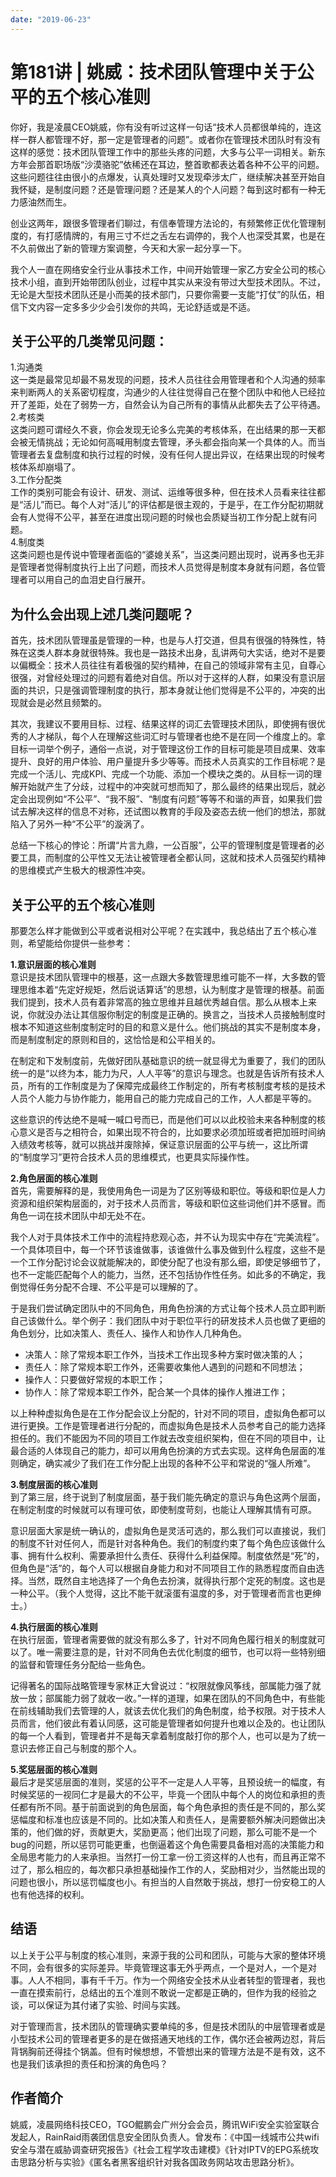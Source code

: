 ```yaml
---
date: "2019-06-23"
---  
```

      
# 第181讲 | 姚威：技术团队管理中关于公平的五个核心准则
你好，我是凌晨CEO姚威，你有没有听过这样一句话“技术人员都很单纯的，连这样一群人都管理不好，那一定是管理者的问题”。或者你在管理技术团队时有没有这样的感觉：技术团队管理工作中的那些头疼的问题，大多与公平一词相关。新东方年会那首职场版“沙漠骆驼”依稀还在耳边，整首歌都表达着各种不公平的问题。这些问题往往由很小的点爆发，认真处理时又发现牵涉太广，继续解决甚至开始自我怀疑，是制度问题？还是管理问题？还是某人的个人问题？每到这时都有一种无力感油然而生。

创业这两年，跟很多管理者们聊过，有信奉管理方法论的，有频繁修正优化管理制度的，有打感情牌的，有用三寸不烂之舌左右调停的，我个人也深受其累，也是在不久前做出了新的管理方案调整，今天和大家一起分享一下。

我个人一直在网络安全行业从事技术工作，中间开始管理一家乙方安全公司的核心技术小组，直到开始带团队创业，过程中其实从来没有带过大型技术团队。不过，无论是大型技术团队还是小而美的技术部门，只要你需要一支能“打仗”的队伍，相信下文内容一定多多少少会引发你的共鸣，无论舒适或是不适。

## 关于公平的几类常见问题：

1.沟通类  
这一类是最常见却最不易发现的问题，技术人员往往会用管理者和个人沟通的频率来判断两人的关系密切程度，沟通少的人往往觉得自己在整个团队中和他人已经拉开了差距，处在了弱势一方，自然会认为自己所有的事情从此都失去了公平待遇。  
2.考核类  
这类问题可谓经久不衰，你会发现无论多么完美的考核体系，在出结果的那一天都会被无情挑战；无论如何高喊用制度去管理，矛头都会指向某一个具体的人。而当管理者去复盘制度和执行过程的时候，没有任何人提出异议，在结果出现的时候考核体系却崩塌了。  
3.工作分配类  
工作的类别可能会有设计、研发、测试、运维等很多种，但在技术人员看来往往都是“活儿”而已。每个人对“活儿”的评估都是很主观的，于是乎，在工作分配初期就会有人觉得不公平，甚至在进度出现问题的时候也会质疑当初工作分配上就有问题。  
4.制度类  
这类问题也是传说中管理者面临的“婆媳关系”，当这类问题出现时，说再多也无非是管理者觉得制度执行上出了问题，而技术人员觉得是制度本身就有问题，各位管理者可以用自己的血泪史自行展开。

<!-- [[[read_end]]] -->

## 为什么会出现上述几类问题呢？

首先，技术团队管理虽是管理的一种，也是与人打交道，但具有很强的特殊性，特殊在这类人群本身就很特殊。我也是一路技术出身，乱讲两句大实话，绝对不是要以偏概全：技术人员往往有着极强的契约精神，在自己的领域非常有主见，自尊心很强，对曾经处理过的问题有着绝对自信。所以对于这样的人群，如果没有意识层面的共识，只是强调管理制度的执行，那本身就让他们觉得是不公平的，冲突的出现就会是必然且频繁的。

其次，我建议不要用目标、过程、结果这样的词汇去管理技术团队，即使拥有很优秀的人才梯队，每个人在理解这些词汇时与管理者也绝不是在同一个维度上的。拿目标一词举个例子，通俗一点说，对于管理这份工作的目标可能是项目成果、效率提升、良好的用户体验、用户量提升多少等等。而技术人员真实的工作目标呢？是完成一个活儿、完成KPI、完成一个功能、添加一个模块之类的。从目标一词的理解开始就产生了分歧，过程中的冲突就可想而知了，那么最终的结果出现后，就必定会出现例如“不公平”、“我不服”、“制度有问题”等等不和谐的声音，如果我们尝试去解决这样的信息不对称，还试图以教育的手段及姿态去统一他们的想法，那就陷入了另外一种“不公平”的漩涡了。

总结一下核心的悖论：所谓“片言九鼎，一公百服”，公平的管理制度是管理者的必要工具，而制度的公平性又无法让被管理者全都认同，这就和技术人员强契约精神的思维模式产生极大的根源性冲突。

## 关于公平的五个核心准则

那要怎么样才能做到公平或者说相对公平呢？在实践中，我总结出了五个核心准则，希望能给你提供一些参考：

**1.意识层面的核心准则**  
意识是技术团队管理中的根基，这一点跟大多数管理思维可能不一样，大多数的管理思维本着“先定好规矩，然后说话算话”的思想，认为制度才是管理的根基。前面我们提到，技术人员有着非常高的独立思维并且越优秀越自信。那么从根本上来说，你就没办法让其信服你制定的制度是正确的。换言之，当技术人员接触制度时根本不知道这些制度制定时的目的和意义是什么。他们挑战的其实不是制度本身，而是制度制定的原则和目的，这恰恰是和公平相关的。

在制定和下发制度前，先做好团队基础意识的统一就显得尤为重要了，我们的团队统一的是“以终为本，能力为尺，人人平等”的意识与理念。也就是告诉所有技术人员，所有的工作制度是为了保障完成最终工作制定的，所有考核制度考核的是技术人员个人能力与协作能力，能用自己的能力完成自己的工作，人人都是平等的。

这些意识的传达绝不是喊一喊口号而已，而是他们可以以此校验未来各种制度的核心意义是否与之相符合，如果出现不符合的，比如要求必须加班或者把加班时间纳入绩效考核等，就可以挑战并废除掉，保证意识层面的公平与统一，这比所谓的“制度学习”更符合技术人员的思维模式，也更具实际操作性。

**2.角色层面的核心准则**  
首先，需要解释的是，我使用角色一词是为了区别等级和职位。等级和职位是人力资源和组织架构层面的，对于技术人员而言，等级和职位这些词他们并不感冒。而角色一词在技术团队中却无处不在。

我个人对于具体技术工作中的流程持悲观心态，并不认为现实中存在“完美流程”。一个具体项目中，每一个环节该谁做事，该谁做什么事及做到什么程度，这些不是一个工作分配讨论会议就能解决的，即使分配了也没有那么细，即使足够细节了，也不一定能匹配每个人的能力，当然，还不包括协作性任务。如此多的不确定，我倒觉得任务分配不合理、不公平是可以理解的了。

于是我们尝试确定团队中的不同角色，用角色扮演的方式让每个技术人员立即判断自己该做什么。举个例子：我们团队中对于职位平行的研发技术人员也做了更细的角色划分，比如决策人、责任人、操作人和协作人几种角色。

* 决策人：除了常规本职工作外，当技术工作出现多种方案时做决策的人；
* 责任人：除了常规本职工作外，还需要收集他人遇到的问题和不同想法；
* 操作人：只要做好常规的本职工作；
* 协作人：除了常规本职工作外，配合某一个具体的操作人推进工作；

以上种种虚拟角色是在工作分配会议上分配的，针对不同的项目，虚拟角色都可以进行更换。工作是管理者进行分配的，而虚拟角色是技术人员参考自己的能力选择担任的。我们不能因为不同的项目工作就去改变组织架构，但在不同的项目中，让最合适的人体现自己的能力，却可以用角色扮演的方式去实现。这样角色层面的准则确定，确实减少了我们在工作分配上出现的各种不公平和常说的“强人所难”。

**3.制度层面的核心准则**  
到了第三层，终于说到了制度层面，基于我们能先确定的意识与角色这两个层面，在制定制度的时候就可以有理可依，即使制度苛刻，也能让人理解其情有可原。

意识层面大家是统一确认的，虚拟角色是灵活可选的，那么我们可以直接说，我们的制度不针对任何人，而是针对各种角色。我们的制度约束了每个角色应该做什么事、拥有什么权利、需要承担什么责任、获得什么利益保障。制度依然是“死”的，但角色是“活”的，每个人可以根据自身能力和对不同项目工作的熟悉程度而自由选择。当然，既然自主地选择了一个角色去扮演，就得执行那个定死的制度。这也是一种公平。（我个人觉得，这比不能干就滚蛋有温度的多，对于管理者而言也更绅士。）

**4.执行层面的核心准则**  
在执行层面，管理者需要做的就没有那么多了，针对不同角色履行相关的制度就可以了。唯一需要注意的是，针对不同角色去优化制度的细节，也可以将一些特别细的监督和管理任务分配给一些角色。

记得著名的国际战略管理专家林正大曾说过：“权限就像风筝线，部属能力强了就放一放；部属能力弱了就收一收。”一样的道理，如果在团队的不同角色中，有些能在前线辅助我们去管理的人，就该去优化我们的角色制度，给予权限。对于技术人员而言，他们彼此有着认同感，这可能是管理者如何提升也难以企及的。也让团队的每一个人看到，管理者并不是每天拿着制度敲打你的那个人，也可以是为了统一意识去修正自己与制度的那个人。

**5.奖惩层面的核心准则**  
最后才是奖惩层面的准则，奖惩的公平不一定是人人平等，且预设统一的幅度，有时候奖惩的一视同仁才是最大的不公平，毕竟一个团队中每个人的岗位和承担的责任都有所不同。基于前面说到的角色层面，每个角色承担的责任是不同的，那么奖惩幅度和标准也应该是不同的。比如决策人和责任人，是需要额外解决问题做出决策的，他们做的好，贡献更大，奖励更高；他们出现了问题，那么可能不是一个bug的问题，所以惩罚可能更重，也倒逼着这个角色需要具备相对高的决策能力和全局思考能力的人来承担。当然打一份工拿一份工资这样的人也有，而且再正常不过了，那么相应的，每次都只承担基础操作工作的人，奖励相对少，当然能出现的问题也很小，所以惩罚幅度也小。有担当的人自然敢于挑战，想打一份安稳工的人也有他选择的权利。

## 结语

以上关于公平与制度的核心准则，来源于我的公司和团队，可能与大家的整体环境不同，会有很多的实际差异。毕竟管理这事无外乎两点，一个是对人，一个是对事。人人不相同，事有千千万。作为一个网络安全技术从业者转型的管理者，我也一直在摸索前行，总结出的五个准则不敢说一定都是正确的，但作为我的经验之谈，可以保证为其付诸了实验、时间与实践。

对于管理而言，技术团队的管理确实要单纯的多，但是技术团队的中层管理者或是小型技术公司的管理者更多的是在做搭通天地线的工作，偶尔还会被两边怼，背后背锅胸前还得挂个锅盖。但有时候想想，不管想出来的管理方法是不是有效，这不也是我们该承担的责任和扮演的角色吗？

## 作者简介

姚威，凌晨网络科技CEO，TGO鲲鹏会广州分会会员，腾讯WiFi安全实验室联合发起人，RainRaid雨袭团信息安全团队负责人。曾发布：《中国一线城市公共wifi安全与潜在威胁调查研究报告》《社会工程学攻击建模》《针对IPTV的EPG系统攻击思路分析与实验》《匿名者黑客组织针对我各国政务网站攻击思路分析》。